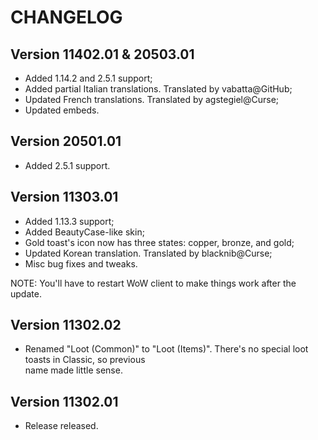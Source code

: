# CHANGELOG

## Version 11402.01 & 20503.01

- Added 1.14.2 and 2.5.1 support;
- Added partial Italian translations. Translated by vabatta@GitHub;
- Updated French translations. Translated by agstegiel@Curse;
- Updated embeds.

## Version 20501.01

- Added 2.5.1 support.

## Version 11303.01

- Added 1.13.3 support;
- Added BeautyCase-like skin;
- Gold toast's icon now has three states: copper, bronze, and gold;
- Updated Korean translation. Translated by blacknib@Curse;
- Misc bug fixes and tweaks.

NOTE: You'll have to restart WoW client to make things work after the update.

## Version 11302.02

- Renamed "Loot (Common)" to "Loot (Items)". There's no special loot toasts in Classic, so previous  
  name made little sense.

## Version 11302.01

- Release released.

